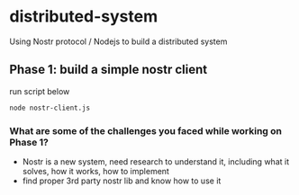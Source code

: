 # distributed-system
Using Nostr protocol / Nodejs to build a distributed system
 

## Phase 1: build a simple nostr client
run script below
```bash
node nostr-client.js
```

### What are some of the challenges you faced while working on Phase 1?
- Nostr is a new system, need research to understand it, including what it solves, how it works, how to implement
- find proper 3rd party nostr lib and know how to use it




